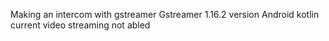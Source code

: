 Making an intercom with gstreamer
Gstreamer 1.16.2 version Android kotlin
current video streaming not abled
